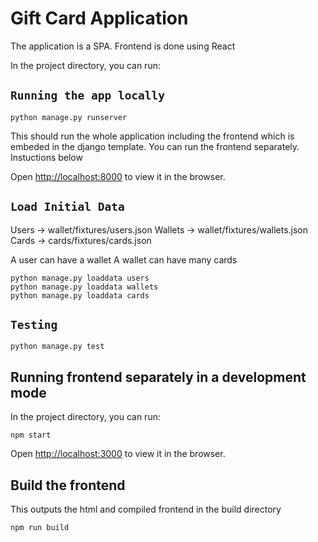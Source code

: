 
# Gift Card Application

The application is a SPA. Frontend is done using React

In the project directory, you can run:

## `Running the app locally`

```
python manage.py runserver
```

This should run the whole application including the frontend which is embeded in the django template. You can run the frontend separately. Instuctions below

Open [http://localhost:8000](http://localhost:8000) to view it in the browser.


## `Load Initial Data`

Users -> wallet/fixtures/users.json
Wallets -> wallet/fixtures/wallets.json
Cards ->  cards/fixtures/cards.json

A user can have a wallet 
A wallet can have many cards

```
python manage.py loaddata users
python manage.py loaddata wallets
python manage.py loaddata cards
```

## `Testing`

```
python manage.py test
```


## Running frontend separately in a development mode

In the project directory, you can run:

```
npm start
```
Open [http://localhost:3000](http://localhost:3000) to view it in the browser.

## Build the frontend
This outputs the html and compiled frontend in the build directory
```
npm run build
```
